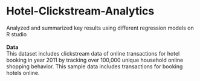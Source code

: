 # Hotel-Clickstream-Analytics
Analyzed and summarized key results using different regression models on R studio
<br> 
<br>
<strong> Data </strong>
<br> This dataset includes clickstream data of online transactions for hotel booking in year 2011 by tracking over 100,000 unique household online shopping behavior. This sample data includes transactions for booking hotels online.
